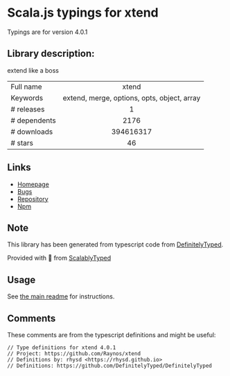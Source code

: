
# Scala.js typings for xtend

Typings are for version 4.0.1

## Library description:
extend like a boss

|                    |                 |
| ------------------ | :-------------: |
| Full name          | xtend |
| Keywords           | extend, merge, options, opts, object, array |
| # releases         | 1 |
| # dependents       | 2176 |
| # downloads        | 394616317 |
| # stars            | 46 |

## Links
- [Homepage](https://github.com/Raynos/xtend)
- [Bugs](https://github.com/Raynos/xtend/issues)
- [Repository](https://github.com/Raynos/xtend)
- [Npm](https://www.npmjs.com/package/xtend)
    


## Note
This library has been generated from typescript code from [DefinitelyTyped](https://definitelytyped.org).

Provided with :purple_heart: from [ScalablyTyped](https://github.com/oyvindberg/ScalablyTyped)

## Usage
See [the main readme](../../readme.md) for instructions.

## Comments

These comments are from the typescript definitions and might be useful:
```
// Type definitions for xtend 4.0.1
// Project: https://github.com/Raynos/xtend
// Definitions by: rhysd <https://rhysd.github.io>
// Definitions: https://github.com/DefinitelyTyped/DefinitelyTyped

```

